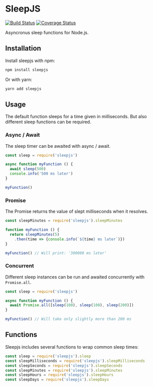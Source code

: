 # SleepJS

[![Build Status](https://travis-ci.org/simsieg/sleepjs.svg?branch=master)](https://travis-ci.org/simsieg/sleepjs) [![Coverage Status](https://coveralls.io/repos/github/simsieg/sleepjs/badge.svg?branch=master)](https://coveralls.io/github/simsieg/sleepjs?branch=master) <br />

Asyncronus sleep functions for Node.js.

## Installation

Install sleepjs with npm:

```bash
npm install sleepjs
```

Or with yarn:

```bash
yarn add sleepjs
```

## Usage

The default function sleeps for a time given in milliseconds.
But also different sleep functions can be required.

### Async / Await

The sleep timer can be awaited with async / await.

```javascript
const sleep = require('sleepjs')

async function myFunction () {
  await sleep(500)
  console.info('500 ms later')
}

myFunction()
```

### Promise

The Promise returns the value of slept milliseconds when it resolves.

```javascript
const sleepMinutes = require('sleepjs').sleepMinutes

function myFunction () {
  return sleepMinutes(5)
    .then(time => {console.info(`${time} ms later`)})
}

myFunction() // Will print: '300000 ms later'
```

### Concurrent

Different sleep instances can be run and awaited concurrently with `Promise.all`.

```javascript
const sleep = require('sleepjs')

async function myFunction () {
  await Promise.all([sleep(100), sleep(100), sleep(200)])
}

myFunction() // Will take only slightly more than 200 ms
```

## Functions

Sleepjs includes several functions to wrap common sleep times:

```javascript
const sleep = require('sleepjs').sleep
const sleepMilliseconds = require('sleepjs').sleepMilliseconds
const sleepSeconds = require('sleepjs').sleepSeconds
const sleepMinutes = require('sleepjs').sleepMinutes
const sleepHours = require('sleepjs').sleepHours
const sleepDays = require('sleepjs').sleepDays
```
